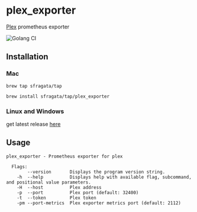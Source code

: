 # plex_exporter
[Plex](https://www.plex.tv) prometheus exporter

![Golang CI](https://github.com/sfragata/plex_exporter/workflows/Golang%20CI/badge.svg)

## Installation

### Mac

```
brew tap sfragata/tap

brew install sfragata/tap/plex_exporter
```

### Linux and Windows

get latest release [here](https://github.com/sfragata/plex_exporter/releases)

## Usage

```
plex_exporter - Prometheus exporter for plex

  Flags: 
        --version       Displays the program version string.
    -h  --help          Displays help with available flag, subcommand, and positional value parameters.
    -H  --host          Plex address
    -p  --port          Plex port (default: 32400)
    -t  --token         Plex token
    -pm --port-metrics  Plex exporter metrics port (default: 2112)
```    